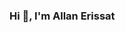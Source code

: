 ### Hi 👋, I'm Allan Erissat

<!--
**erissatallan/erissatallan** is a ✨ _special_ ✨ repository because its `README.md` (this file) appears on your GitHub profile.

Here are some ideas to get you started:

- 🔭 I’m currently working on ...
- 🌱 I’m currently learning ...
- 👯 I’m looking to collaborate on ...
- 🤔 I’m looking for help with ...
- 💬 Ask me about decision making in the corporate and industrial scenes through the application of mathematics and statistics
- 📫 How to reach me: ...
- 😄 Pronouns: ...
- ⚡ Fun fact: ...
-->
